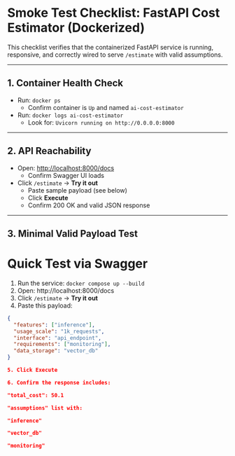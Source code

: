 # Smoke Test Checklist: FastAPI Cost Estimator (Dockerized)

This checklist verifies that the containerized FastAPI service is running, responsive, and correctly wired to serve `/estimate` with valid assumptions.

---

## 1. Container Health Check

- Run: `docker ps`
  - Confirm container is `Up` and named `ai-cost-estimator`
- Run: `docker logs ai-cost-estimator`
  - Look for: `Uvicorn running on http://0.0.0.0:8000`

---

## 2. API Reachability

- Open: [http://localhost:8000/docs](http://localhost:8000/docs)
  - Confirm Swagger UI loads
- Click `/estimate` → **Try it out**
  - Paste sample payload (see below)
  - Click **Execute**
  - Confirm 200 OK and valid JSON response

---

## 3. Minimal Valid Payload Test

# Quick Test via Swagger

1. Run the service: `docker compose up --build`
2. Open: http://localhost:8000/docs
3. Click `/estimate` → **Try it out**
4. Paste this payload:

```json
{
  "features": ["inference"],
  "usage_scale": "1k_requests",
  "interface": "api_endpoint",
  "requirements": ["monitoring"],
  "data_storage": "vector_db"
}

5. Click Execute

6. Confirm the response includes:

"total_cost": 50.1

"assumptions" list with:

"inference"

"vector_db"

"monitoring"

